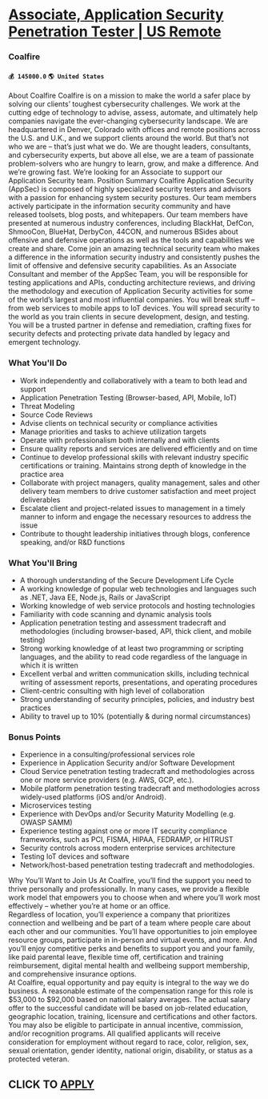 # [Associate, Application Security Penetration Tester | US Remote](https://www.remotewlb.com/apply/associate-application-security-penetration-tester-us-remote)  
### Coalfire  
#### `💰 145000.0` `🌎 United States`  
About Coalfire Coalfire is on a mission to make the world a safer place by solving our clients’ toughest cybersecurity challenges. We work at the cutting edge of technology to advise, assess, automate, and ultimately help companies navigate the ever-changing cybersecurity landscape. We are headquartered in Denver, Colorado with offices and remote positions across the U.S. and U.K., and we support clients around the world. But that’s not who we are – that’s just what we do. We are thought leaders, consultants, and cybersecurity experts, but above all else, we are a team of passionate problem-solvers who are hungry to learn, grow, and make a difference. And we’re growing fast. We’re looking for an Associate to support our Application Security team. Position Summary Coalfire Application Security (AppSec) is composed of highly specialized security testers and advisors with a passion for enhancing system security postures. Our team members actively participate in the information security
community and have released toolsets, blog posts, and whitepapers. Our team members have presented at numerous industry conferences, including BlackHat, DefCon, ShmooCon, BlueHat, DerbyCon, 44CON, and numerous BSides about offensive and defensive operations as well as the tools and capabilities we create and share. Come join an amazing technical security team who makes a difference in the information security industry and consistently pushes the limit of offensive and defensive security capabilities. As an Associate Consultant and member of the AppSec Team, you will be responsible for testing applications and APIs, conducting architecture reviews, and driving the methodology and execution of Application Security activities for some of the world’s largest and most influential companies. You will break stuff – from web services to mobile apps to IoT devices. You will spread security to the world as you train clients in secure development, design, and testing. You will be a trusted
partner in defense and remediation, crafting fixes for security defects and protecting private data handled by legacy and emergent technology.

### What You'll Do

  * Work independently and collaboratively with a team to both lead and support
  * Application Penetration Testing (Browser-based, API, Mobile, IoT)
  * Threat Modeling
  * Source Code Reviews
  * Advise clients on technical security or compliance activities
  * Manage priorities and tasks to achieve utilization targets
  * Operate with professionalism both internally and with clients
  * Ensure quality reports and services are delivered efficiently and on time
  * Continue to develop professional skills with relevant industry specific certifications or training. Maintains strong depth of knowledge in the practice area
  * Collaborate with project managers, quality management, sales and other delivery team members to drive customer satisfaction and meet project deliverables
  * Escalate client and project-related issues to management in a timely manner to inform and engage the necessary resources to address the issue
  * Contribute to thought leadership initiatives through blogs, conference speaking, and/or R&D functions

### What You'll Bring

  * A thorough understanding of the Secure Development Life Cycle
  * A working knowledge of popular web technologies and languages such as .NET, Java EE, Node.js, Rails or JavaScript
  * Working knowledge of web service protocols and hosting technologies
  * Familiarity with code scanning and dynamic analysis tools
  * Application penetration testing and assessment tradecraft and methodologies (including browser-based, API, thick client, and mobile testing)
  * Strong working knowledge of at least two programming or scripting languages, and the ability to read code regardless of the language in which it is written
  * Excellent verbal and written communication skills, including technical writing of assessment reports, presentations, and operating procedures
  * Client-centric consulting with high level of collaboration
  * Strong understanding of security principles, policies, and industry best practices
  * Ability to travel up to 10% (potentially & during normal circumstances)

### Bonus Points

  * Experience in a consulting/professional services role 
  * Experience in Application Security and/or Software Development
  * Cloud Service penetration testing tradecraft and methodologies across one or more service providers (e.g. AWS, GCP, etc.).
  * Mobile platform penetration testing tradecraft and methodologies across widely-used platforms (iOS and/or Android). 
  * Microservices testing
  * Experience with DevOps and/or Security Maturity Modelling (e.g. OWASP SAMM)
  * Experience testing against one or more IT security compliance frameworks, such as PCI, FISMA, HIPAA, FEDRAMP, or HITRUST
  * Security controls across modern enterprise services architecture
  * Testing IoT devices and software
  * Network/host-based penetration testing tradecraft and methodologies.

Why You’ll Want to Join Us At Coalfire, you’ll find the support you need to thrive personally and professionally. In many cases, we provide a flexible work model that empowers you to choose when and where you’ll work most effectively – whether you’re at home or an office.  
Regardless of location, you’ll experience a company that prioritizes connection and wellbeing and be part of a team where people care about each other and our communities. You’ll have opportunities to join employee resource groups, participate in in-person and virtual events, and more. And you’ll enjoy competitive perks and benefits to support you and your family, like paid parental leave, flexible time off, certification and training reimbursement, digital mental health and wellbeing support membership, and comprehensive insurance options.  
At Coalfire, equal opportunity and pay equity is integral to the way we do business. A reasonable estimate of the compensation range for this role is $53,000 to $92,000 based on national salary averages. The actual salary offer to the successful candidate will be based on job-related education, geographic location, training, licensure and certifications and other factors. You may also be eligible to participate in annual incentive, commission, and/or recognition programs. All qualified applicants will receive consideration for employment without regard to race, color, religion, sex, sexual orientation, gender identity, national origin, disability, or status as a protected veteran.  
  
## CLICK TO [APPLY](https://www.remotewlb.com/apply/associate-application-security-penetration-tester-us-remote)

